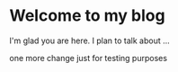 # Welcome to my blog

I'm glad you are here. I plan to talk about ...

one more change just for testing purposes
